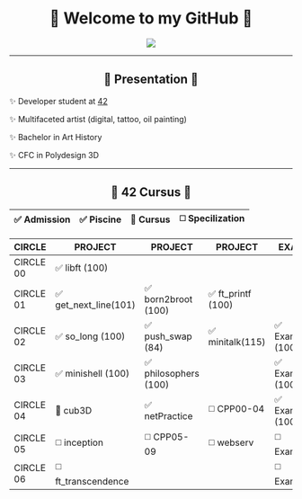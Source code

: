 <h1 align="center">
  🌸 Welcome to my GitHub 🌸
</h1>

<p align="center">
  <img src="https://readme-typing-svg.herokuapp.com?color=FF69B4&lines=Creative+Dev+in+progress;Lover+of+code+%26+art" />
</p>

---

<h2 align="center">
  💫 Presentation 💫 
</h2>

✨ Developer student at [42](https://42lausanne.ch)

✨ Multifaceted artist (digital, tattoo, oil painting)

✨ Bachelor in Art History

✨ CFC in Polydesign 3D

---
<h2 align="center">
  🌟 42 Cursus 🌟 
</h2>


| ✅ Admission     |   ✅ Piscine    |  🚧 Cursus  | ◻️ Specilization  |
|----------------|----------------|-------------|------------------|

|CIRCLE | PROJECT| PROJECT| PROJECT| EXAM|
|-----------------|---------------------|-------------------|------------------|--------------|
| CIRCLE 00 | ✅ libft (100)|
| CIRCLE 01 | ✅ get_next_line(101) | ✅ born2broot (100) | ✅ ft_printf (100) |
| CIRCLE 02 | ✅ so_long (100) | ✅ push_swap (84) | ✅ minitalk(115) | ✅ Exam02 (100) |
| CIRCLE 03 | ✅ minishell (100) | ✅ philosophers (100) | | ✅ Exam03 (100) |
| CIRCLE 04 | 🚧 cub3D | ✅ netPractice | ◻️ CPP00-04 | ✅ Exam04 (100) |
| CIRCLE 05 | ◻️ inception | ◻️ CPP05-09 | ◻️ webserv | ◻️ Exam05|
| CIRCLE 06 | ◻️ ft_transcendence | | | ◻️ Exam06|


